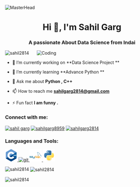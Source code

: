 ![MasterHead](https://thumbs.dreamstime.com/z/banner-data-science-concept-icons-uses-scientific-methods-processes-algorithms-systems-to-extract-knowledge-insights-119035644.jpg)

<h1 align="center">Hi 👋, I'm Sahil Garg </h1>
<h3 align="center">A passionate About Data Science from Indai </h3>
<img align="right" alt="Coding" width="400" src="https://www.shutterstock.com/image-illustration/modern-application-code-on-abstract-600w-1814155481.jpg" >

<p align="left"> <img src="https://komarev.com/ghpvc/?username=jashan75279&label=Profile%20views&color=0e75b6&style=flat" alt="sahil2814" /> </p>

- 🔭 I’m currently working on **Data Science Project **

- 🌱 I’m currently learning **Advance Python **

- 💬 Ask me about **Python  , C++**

- 📫 How to reach me **sahilgarg2814@gmail.com**

- ⚡ Fun fact **I am funny .**

<h3 align="left">Connect with me:</h3>
<p align="left">
<a href="https://linkedin.com/in/sahil garg" target="blank"><img align="center" src="https://raw.githubusercontent.com/rahuldkjain/github-profile-readme-generator/master/src/images/icons/Social/linked-in-alt.svg" alt="sahil garg" height="30" width="40" /></a>
<a href="https://instagram.com/sahilgarg8959" target="blank"><img align="center" src="https://raw.githubusercontent.com/rahuldkjain/github-profile-readme-generator/master/src/images/icons/Social/instagram.svg" alt="sahilgarg8959" height="30" width="40" /></a>
<a href="https://www.leetcode.com/sahilgarg2814" target="blank"><img align="center" src="https://raw.githubusercontent.com/rahuldkjain/github-profile-readme-generator/master/src/images/icons/Social/leet-code.svg" alt="sahilgarg2814" height="30" width="40" /></a>
</p>

<h3 align="left">Languages and Tools:</h3>
<p align="left"> <a href="https://www.w3schools.com/cpp/" target="_blank" rel="noreferrer"> <img src="https://raw.githubusercontent.com/devicons/devicon/master/icons/cplusplus/cplusplus-original.svg" alt="cplusplus" width="40" height="40"/> </a> <a href="https://git-scm.com/" target="_blank" rel="noreferrer"> <img src="https://www.vectorlogo.zone/logos/git-scm/git-scm-icon.svg" alt="git" width="40" height="40"/> </a> <a href="https://www.mysql.com/" target="_blank" rel="noreferrer"> <img src="https://raw.githubusercontent.com/devicons/devicon/master/icons/mysql/mysql-original-wordmark.svg" alt="mysql" width="40" height="40"/> </a> <a href="https://www.python.org" target="_blank" rel="noreferrer"> <img src="https://raw.githubusercontent.com/devicons/devicon/master/icons/python/python-original.svg" alt="python" width="40" height="40"/> </a> </p>

<p><img align="left" src="https://github-readme-stats.vercel.app/api/top-langs?username=sahil28144&show_icons=true&locale=en&layout=compact" alt="sahil2814" /></p>

<p>&nbsp;<img align="center" src="https://github-readme-stats.vercel.app/api?username=sahil2814&show_icons=true&locale=en" alt="sahil2814" /></p>

<p><img align="center" src="https://github-readme-streak-stats.herokuapp.com/?user=sahil2814&" alt="sahil2814" /></p>

